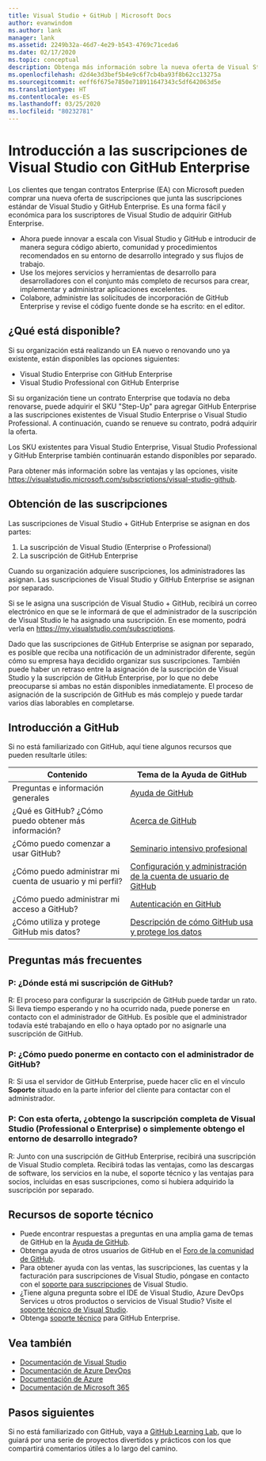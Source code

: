 ```yaml
---
title: Visual Studio + GitHub | Microsoft Docs
author: evanwindom
ms.author: lank
manager: lank
ms.assetid: 2249b32a-46d7-4e29-b543-4769c71ceda6
ms.date: 02/17/2020
ms.topic: conceptual
description: Obtenga más información sobre la nueva oferta de Visual Studio + GitHub
ms.openlocfilehash: d2d4e3d3bef5b4e9c6f7cb4ba93f8b62cc13275a
ms.sourcegitcommit: eeff6f675e7850e718911647343c5df642063d5e
ms.translationtype: HT
ms.contentlocale: es-ES
ms.lasthandoff: 03/25/2020
ms.locfileid: "80232781"
---
```

# <a name="introducing-visual-studio-subscriptions-with-github-enterprise"></a>Introducción a las suscripciones de Visual Studio con GitHub Enterprise  

Los clientes que tengan contratos Enterprise (EA) con Microsoft pueden comprar una nueva oferta de suscripciones que junta las suscripciones estándar de Visual Studio y GitHub Enterprise. Es una forma fácil y económica para los suscriptores de Visual Studio de adquirir GitHub Enterprise. 

- Ahora puede innovar a escala con Visual Studio y GitHub e introducir de manera segura código abierto, comunidad y procedimientos recomendados en su entorno de desarrollo integrado y sus flujos de trabajo.
- Use los mejores servicios y herramientas de desarrollo para desarrolladores con el conjunto más completo de recursos para crear, implementar y administrar aplicaciones excelentes. 
- Colabore, administre las solicitudes de incorporación de GitHub Enterprise y revise el código fuente donde se ha escrito: en el editor. 

## <a name="whats-available"></a>¿Qué está disponible? 

Si su organización está realizando un EA nuevo o renovando uno ya existente, están disponibles las opciones siguientes:

- Visual Studio Enterprise con GitHub Enterprise
- Visual Studio Professional con GitHub Enterprise

Si su organización tiene un contrato Enterprise que todavía no deba renovarse, puede adquirir el SKU "Step-Up" para agregar GitHub Enterprise a las suscripciones existentes de Visual Studio Enterprise o Visual Studio Professional. A continuación, cuando se renueve su contrato, podrá adquirir la oferta.

Los SKU existentes para Visual Studio Enterprise, Visual Studio Professional y GitHub Enterprise también continuarán estando disponibles por separado. 

Para obtener más información sobre las ventajas y las opciones, visite https://visualstudio.microsoft.com/subscriptions/visual-studio-github. 

## <a name="getting-your-subscriptions"></a>Obtención de las suscripciones

Las suscripciones de Visual Studio + GitHub Enterprise se asignan en dos partes:
1. La suscripción de Visual Studio (Enterprise o Professional)
2. La suscripción de GitHub Enterprise

Cuando su organización adquiere suscripciones, los administradores las asignan. Las suscripciones de Visual Studio y GitHub Enterprise se asignan por separado.  

Si se le asigna una suscripción de Visual Studio + GitHub, recibirá un correo electrónico en que se le informará de que el administrador de la suscripción de Visual Studio le ha asignado una suscripción.  En ese momento, podrá verla en https://my.visualstudio.com/subscriptions.  

Dado que las suscripciones de GitHub Enterprise se asignan por separado, es posible que reciba una notificación de un administrador diferente, según cómo su empresa haya decidido organizar sus suscripciones.  También puede haber un retraso entre la asignación de la suscripción de Visual Studio y la suscripción de GitHub Enterprise, por lo que no debe preocuparse si ambas no están disponibles inmediatamente.  El proceso de asignación de la suscripción de GitHub es más complejo y puede tardar varios días laborables en completarse.  

## <a name="getting-started-with-github"></a>Introducción a GitHub

Si no está familiarizado con GitHub, aquí tiene algunos recursos que pueden resultarle útiles:

| Contenido                                  | Tema de la Ayuda de GitHub                                     |
|------------------------------------------|-------------------------------------------------------|
| Preguntas e información generales          | [Ayuda de GitHub](https://help.github.com/en)             |
| ¿Qué es GitHub?  ¿Cómo puedo obtener más información?  | [Acerca de GitHub](https://help.github.com/en/categories/about-github)                                       |
| ¿Cómo puedo comenzar a usar GitHub?     | [Seminario intensivo profesional](https://help.github.com/en/categories/bootcamp)                                              |
| ¿Cómo puedo administrar mi cuenta de usuario y mi perfil?       | [Configuración y administración de la cuenta de usuario de GitHub](https://help.github.com/en/categories/setting-up-and-managing-your-github-user-account)    |
| ¿Cómo puedo administrar mi acceso a GitHub?   | [Autenticación en GitHub](https://help.github.com/en/categories/authenticating-to-github)                           |
| ¿Cómo utiliza y protege GitHub mis datos? | [Descripción de cómo GitHub usa y protege los datos](https://help.github.com/en/categories/understanding-how-github-uses-and-protects-your-data)|

## <a name="frequently-asked-questions"></a>Preguntas más frecuentes

### <a name="q--where-is-my-github-subscription"></a>P:  ¿Dónde está mi suscripción de GitHub?
R:  El proceso para configurar la suscripción de GitHub puede tardar un rato.  Si lleva tiempo esperando y no ha ocurrido nada, puede ponerse en contacto con el administrador de GitHub.  Es posible que el administrador todavía esté trabajando en ello o haya optado por no asignarle una suscripción de GitHub. 

### <a name="q--how-do-i-reach-my-github-administrator"></a>P:  ¿Cómo puedo ponerme en contacto con el administrador de GitHub?
R:  Si usa el servidor de GitHub Enterprise, puede hacer clic en el vínculo **Soporte** situado en la parte inferior del cliente para contactar con el administrador.

### <a name="q-do-i-get-the-full-visual-studio-subscription-professional-or-enterprise-or-do-i-just-get-the-ide-with-this-offering"></a>P: Con esta oferta, ¿obtengo la suscripción completa de Visual Studio (Professional o Enterprise) o simplemente obtengo el entorno de desarrollo integrado?
R:  Junto con una suscripción de GitHub Enterprise, recibirá una suscripción de Visual Studio completa.  Recibirá todas las ventajas, como las descargas de software, los servicios en la nube, el soporte técnico y las ventajas para socios, incluidas en esas suscripciones, como si hubiera adquirido la suscripción por separado.

## <a name="support-resources"></a>Recursos de soporte técnico
- Puede encontrar respuestas a preguntas en una amplia gama de temas de GitHub en la [Ayuda de GitHub](https://help.github.com/en).
- Obtenga ayuda de otros usuarios de GitHub en el [Foro de la comunidad de GitHub](https://github.community/).
- Para obtener ayuda con las ventas, las suscripciones, las cuentas y la facturación para suscripciones de Visual Studio, póngase en contacto con el [soporte para suscripciones](https://visualstudio.microsoft.com/subscriptions/support/) de Visual Studio.
- ¿Tiene alguna pregunta sobre el IDE de Visual Studio, Azure DevOps Services u otros productos o servicios de Visual Studio?  Visite el [soporte técnico de Visual Studio](https://visualstudio.microsoft.com/support/).
- Obtenga [soporte técnico](https://support.microsoft.com/en-us/supportforbusiness/productselection?sapId=b77fe80f-5417-80bd-4b2a-275cf0018c24) para GitHub Enterprise.   

## <a name="see-also"></a>Vea también
- [Documentación de Visual Studio](https://docs.microsoft.com/visualstudio/)
- [Documentación de Azure DevOps](https://docs.microsoft.com/azure/devops/)
- [Documentación de Azure](https://docs.microsoft.com/azure/)
- [Documentación de Microsoft 365](https://docs.microsoft.com/microsoft-365/)

## <a name="next-steps"></a>Pasos siguientes
Si no está familiarizado con GitHub, vaya a [GitHub Learning Lab](https://lab.github.com/), que lo guiará por una serie de proyectos divertidos y prácticos con los que compartirá comentarios útiles a lo largo del camino.



